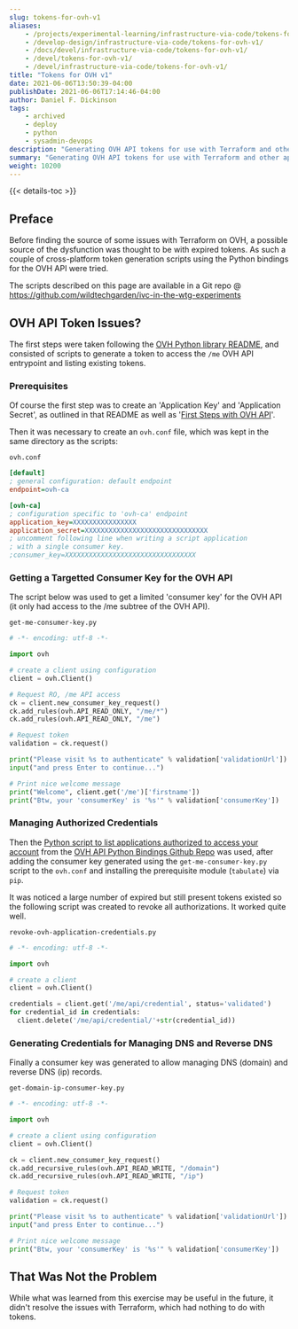```yaml
---
slug: tokens-for-ovh-v1
aliases:
    - /projects/experimental-learning/infrastructure-via-code/tokens-for-ovh-v1/
    - /develop-design/infrastructure-via-code/tokens-for-ovh-v1/
    - /docs/devel/infrastructure-via-code/tokens-for-ovh-v1/
    - /devel/tokens-for-ovh-v1/
    - /devel/infrastructure-via-code/tokens-for-ovh-v1/
title: "Tokens for OVH v1"
date: 2021-06-06T13:50:39-04:00
publishDate: 2021-06-06T17:14:46-04:00
author: Daniel F. Dickinson
tags:
    - archived
    - deploy
    - python
    - sysadmin-devops
description: "Generating OVH API tokens for use with Terraform and other applications."
summary: "Generating OVH API tokens for use with Terraform and other applications."
weight: 10200
---
```


{{< details-toc >}}

## Preface

Before finding the source of some issues with Terraform on OVH, a possible source of the dysfunction was thought to be with expired tokens. As such a couple of cross-platform token generation scripts using the Python bindings for the OVH API were tried.

The scripts described on this page are available in a Git repo @ <https://github.com/wildtechgarden/ivc-in-the-wtg-experiments>

## OVH API Token Issues?

The first steps were taken following the [OVH Python library README](https://github.com/ovh/python-ovh/blob/master/README.rst), and consisted of scripts to generate a token to access the ``/me`` OVH API entrypoint and listing existing tokens.

### Prerequisites

Of course the first step was to create an 'Application Key' and 'Application Secret', as outlined in that README as well as '[First Steps with OVH API](https://help.ovhcloud.com/csm/en-ca-api-getting-started-ovhcloud-api?id=kb_article_view&sysparm_article=KB0029722)'.

Then it was necessary to create an ``ovh.conf`` file, which was kept in the same directory as the scripts:

``ovh.conf``

```ini
[default]
; general configuration: default endpoint
endpoint=ovh-ca

[ovh-ca]
; configuration specific to 'ovh-ca' endpoint
application_key=XXXXXXXXXXXXXXXX
application_secret=XXXXXXXXXXXXXXXXXXXXXXXXXXXXXXX
; uncomment following line when writing a script application
; with a single consumer key.
;consumer_key=XXXXXXXXXXXXXXXXXXXXXXXXXXXXXXXXX

```

### Getting a Targetted Consumer Key for the OVH API

The script below was used to get a limited 'consumer key' for the OVH API (it only had access to the /me subtree of the OVH API).

``get-me-consumer-key.py``

```python
# -*- encoding: utf-8 -*-

import ovh

# create a client using configuration
client = ovh.Client()

# Request RO, /me API access
ck = client.new_consumer_key_request()
ck.add_rules(ovh.API_READ_ONLY, "/me/*")
ck.add_rules(ovh.API_READ_ONLY, "/me")

# Request token
validation = ck.request()

print("Please visit %s to authenticate" % validation['validationUrl'])
input("and press Enter to continue...")

# Print nice welcome message
print("Welcome", client.get('/me')['firstname'])
print("Btw, your 'consumerKey' is '%s'" % validation['consumerKey'])
```

### Managing Authorized Credentials

Then the [Python script to list applications authorized to access your account](https://github.com/ovh/python-ovh#list-application-authorized-to-access-your-account) from the [OVH API Python Bindings Github Repo](https://github.com/ovh/python-ovh) was used, after adding the consumer key generated using the ``get-me-consumer-key.py`` script to the ``ovh.conf`` and installing the prerequisite module (``tabulate``) via ``pip``.

It was noticed a large number of expired but still present tokens existed so the following script was created to revoke all authorizations. It worked quite well.

``revoke-ovh-application-credentials.py``

```python
# -*- encoding: utf-8 -*-

import ovh

# create a client
client = ovh.Client()

credentials = client.get('/me/api/credential', status='validated')
for credential_id in credentials:
  client.delete('/me/api/credential/'+str(credential_id))

```

### Generating Credentials for Managing DNS and Reverse DNS

Finally a consumer key was generated to allow managing DNS (domain) and reverse DNS (ip) records.

``get-domain-ip-consumer-key.py``

```python
# -*- encoding: utf-8 -*-

import ovh

# create a client using configuration
client = ovh.Client()

ck = client.new_consumer_key_request()
ck.add_recursive_rules(ovh.API_READ_WRITE, "/domain")
ck.add_recursive_rules(ovh.API_READ_WRITE, "/ip")

# Request token
validation = ck.request()

print("Please visit %s to authenticate" % validation['validationUrl'])
input("and press Enter to continue...")

# Print nice welcome message
print("Btw, your 'consumerKey' is '%s'" % validation['consumerKey'])

```

## That Was Not the Problem

While what was learned from this exercise may be useful in the future, it didn't resolve the issues with Terraform, which had nothing to do with tokens.
